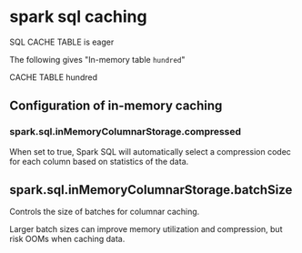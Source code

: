 # spark sql caching

SQL CACHE TABLE is eager

The following gives "In-memory table `hundred`"

  CACHE TABLE hundred

## Configuration of in-memory caching

### spark.sql.inMemoryColumnarStorage.compressed

When set to true, Spark SQL will automatically select a compression codec for each column based on statistics of the data.

## spark.sql.inMemoryColumnarStorage.batchSize

Controls the size of batches for columnar caching.

Larger batch sizes can improve memory utilization and compression, but risk OOMs when caching data.
